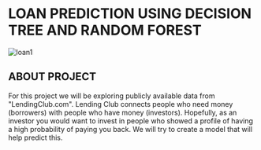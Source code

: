 # LOAN PREDICTION USING DECISION TREE AND RANDOM FOREST
![loan1](https://user-images.githubusercontent.com/109528502/197563284-4251a3d1-2dad-41f1-accc-6447f9dfb1d2.jpeg)

## ABOUT PROJECT
 For this project we will be exploring publicly available data from "LendingClub.com". Lending Club connects people who need money (borrowers) with people who have money (investors). Hopefully, as an investor you would want to invest in people who showed a profile of having a high probability of paying you back. We will try to create a model that will help predict this.
